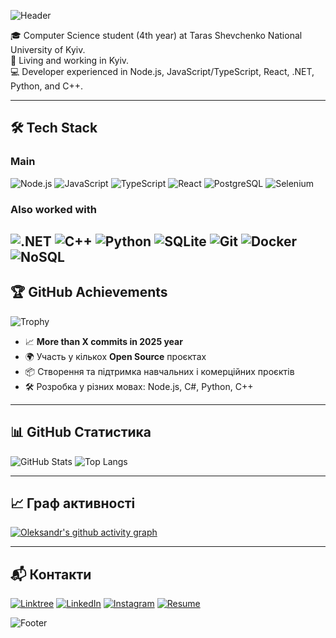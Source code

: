 ![Header](https://capsule-render.vercel.app/api?type=waving&color=0:1b3b4b,100:3a6f8f&height=200&section=header&text=Hello%20I'm%20Oleksandr%20Bazhyn%20👋&fontSize=35&fontColor=ffffff&animation=fadeIn&fontAlignY=35)

🎓 Computer Science student (4th year) at Taras Shevchenko National University of Kyiv.   
📍  Living and working in Kyiv.  
💻 Developer experienced in Node.js, JavaScript/TypeScript, React, .NET, Python, and C++.  

---

## 🛠 Tech Stack

### Main
![Node.js](https://img.shields.io/badge/Node.js-339933?style=for-the-badge&logo=nodedotjs&logoColor=white)
![JavaScript](https://img.shields.io/badge/JavaScript-F7DF1E?style=for-the-badge&logo=javascript&logoColor=black)
![TypeScript](https://img.shields.io/badge/TypeScript-3178C6?style=for-the-badge&logo=typescript&logoColor=white)
![React](https://img.shields.io/badge/React-20232A?style=for-the-badge&logo=react&logoColor=61DAFB)
![PostgreSQL](https://img.shields.io/badge/PostgreSQL-6c757d?style=for-the-badge&logo=postgresql&logoColor=61DAFB)
![Selenium](https://img.shields.io/badge/Selenium-20232A?style=for-the-badge&logo=selenium&logoColor=7bc769)

### Also worked with
![.NET](https://img.shields.io/badge/.NET-512BD4?style=for-the-badge&logo=dotnet&logoColor=white)
![C++](https://img.shields.io/badge/C++-00599C?style=for-the-badge&logo=cplusplus&logoColor=white)
![Python](https://img.shields.io/badge/Python-3776AB?style=for-the-badge&logo=python&logoColor=white)
![SQLite](https://img.shields.io/badge/SQLite-07405E?style=for-the-badge&logo=sqlite&logoColor=white)
![Git](https://img.shields.io/badge/Git-F05032?style=for-the-badge&logo=git&logoColor=white)
![Docker](https://img.shields.io/badge/Docker-2496ED?style=for-the-badge&logo=docker&logoColor=white)
![NoSQL](https://img.shields.io/badge/MongoDB-388e3c?style=for-the-badge&logo=mongodb&logoColor=white)
---

## 🏆 GitHub Achievements
![Trophy](https://github-profile-trophy.vercel.app/?username=OleksandrBazhyn&theme=darkhub&no-frame=true&row=1&margin-w=15)

- 📈 **More than X commits in 2025 year**
- 🌍 Участь у кількох **Open Source** проєктах  
- 📦 Створення та підтримка навчальних і комерційних проєктів  
- 🛠 Розробка у різних мовах: Node.js, C#, Python, C++  

---

## 📊 GitHub Статистика
![GitHub Stats](https://github-readme-stats.vercel.app/api?username=OleksandrBazhyn&show_icons=true&theme=tokyonight)
![Top Langs](https://github-readme-stats.vercel.app/api/top-langs/?username=OleksandrBazhyn&layout=compact&theme=tokyonight)

---

## 📈 Граф активності
[![Oleksandr's github activity graph](https://github-readme-activity-graph.vercel.app/graph?username=OleksandrBazhyn&bg_color=0f2027&color=00ffea&line=00ffea&point=ffffff&area=true&hide_border=true)](https://github.com/ashutosh00710/github-readme-activity-graph)

---

## 📬 Контакти
[![Linktree](https://img.shields.io/badge/Linktree-39E09B?style=for-the-badge&logo=linktree&logoColor=white)](https://linktr.ee/oleksandr_bazhyn)
[![LinkedIn](https://img.shields.io/badge/LinkedIn-0077B5?style=for-the-badge&logo=linkedin&logoColor=white)](https://www.linkedin.com/in/oleksandrbazhyn/)
[![Instagram](https://img.shields.io/badge/Instagram-E4405F?style=for-the-badge&logo=instagram&logoColor=white)](https://www.instagram.com/dgwjew_/)
[![Resume](https://img.shields.io/badge/Resume-4285F4?style=for-the-badge&logo=googledrive&logoColor=white)](https://drive.google.com/file/d/1YyaFqy_AfAfaWo1eucgCCZCkzpzcAanE/view?usp=sharing)

![Footer](https://capsule-render.vercel.app/api?type=waving&color=0:1b3b4b,100:3a6f8f&height=100&section=footer)
